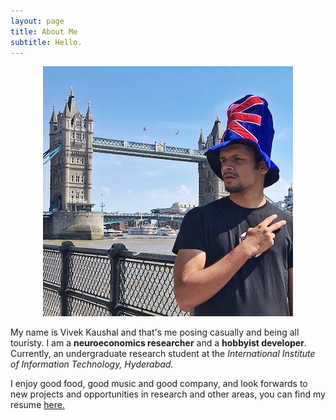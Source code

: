 ```yaml
---
layout: page
title: About Me
subtitle: Hello.
---
```


<center>
<img src="/img/vk.jpg"/>
</center>

My name is Vivek Kaushal and that's me posing casually and being all touristy. I am a **neuroeconomics researcher** and a **hobbyist developer**. Currently, an undergraduate research student at the *International Institute of Information Technology, Hyderabad.*

I enjoy good food, good music and good company, and look forwards to new projects and opportunities in research and other areas, you can find my resume [here.]({{site.baseurl}}/Resume.pdf)
